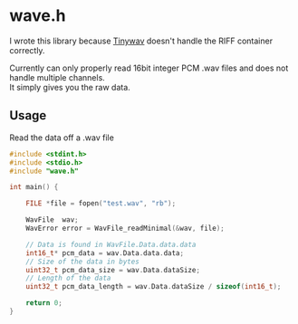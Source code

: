 # wave.h

I wrote this library because [Tinywav](https://github.com/mhroth/tinywav) doesn't handle the RIFF container correctly.

Currently can only properly read 16bit integer PCM .wav files and does not handle multiple channels.  
It simply gives you the raw data.

## Usage

Read the data off a .wav file

```c
#include <stdint.h>
#include <stdio.h>
#include "wave.h"

int main() {

	FILE *file = fopen("test.wav", "rb");

	WavFile  wav;
    WavError error = WavFile_readMinimal(&wav, file);

    // Data is found in WavFile.Data.data.data
    int16_t* pcm_data = wav.Data.data.data;
    // Size of the data in bytes
    uint32_t pcm_data_size = wav.Data.dataSize;
    // Length of the data
    uint32_t pcm_data_length = wav.Data.dataSize / sizeof(int16_t);

	return 0;
}
```

